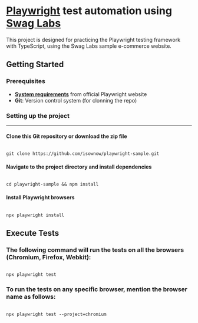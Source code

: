 # [Playwright](https://playwright.dev/) test automation using [Swag Labs](https://www.saucedemo.com/)

This project is designed for practicing the Playwright testing framework with TypeScript, using the Swag Labs sample e-commerce website.

## Getting Started
### Prerequisites

- **[System requirements](https://playwright.dev/docs/intro#system-requirements)** from official Playwright website
- **Git**: Version control system (for clonning the repo)

### Setting up the project
___
#### Clone this Git repository or download the zip file
```

git clone https://github.com/isownow/playwright-sample.git

```
#### Navigate to the project directory and install dependencies
```

cd playwright-sample && npm install

```
#### Install Playwright browsers
```

npx playwright install

```

## Execute Tests
### The following command will run the tests on all the browsers (Chromium, Firefox, Webkit):
```

npx playwright test

```
### To run the tests on any specific browser, mention the browser name as follows:
```

npx playwright test --project=chromium

```

